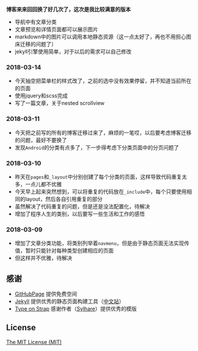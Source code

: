 **博客来来回回换了好几次了，这次是我比较满意的版本**

- 导航中有文章分类
- 文章预览和详情页面都可以展示图片
- markdown中的图片可以调用本地静态资源（这一点太好了，再也不用担心图床迁移的问题了）
- jekyll引擎使用简单，对于以后的需求可以自己修改

### 2018-03-14
- 今天抽空把菜单栏的样式改了，之前的选中没有效果停留，并不知道当前所在的页面
- 使用jquery和scss完成
- 写了一篇文章，关于nested scrollview

### 2018-03-11
- 今天把之前写的所有的博客迁移过来了，麻烦的一笔哎，以后要考虑博客迁移的问题，最好不要换了
- 发现`Android`的分类有点多了，下一步得考虑下分类页面中的分页问题了

### 2018-03-10
- 昨天在`pages`和`_layout`中分别创建了每个分类的页面，这样导致代码重复太多，一点儿都不优雅
- 今天早上起来突然想到，可以将重复的代码放在`_include`中，每个只要使用相同的layout，然后各自引用重复的部分
- 虽然解决了代码重复的问题，但是还是没法配置化，待解决
- 增加了程序人生的类别，以后要写一些生活和工作的感悟

### 2018-03-09
- 增加了文章分类功能，将类别列举着`navmenu`，但是由于静态页面无法实现传值，暂时只能针对每种类型创建相应的页面
- 但这样并不优雅，待解决

## 感谢
- [GitHubPage](https://pages.github.com/) 提供免费空间
- [Jekyll](https://jekyllrb.com/) 提供优秀的静态页面构建工具（[中文站](https://www.jekyll.com.cn/)）
- [Type on Strap](https://github.com/Sylhare/Type-on-Strap) 感谢作者（[Sylhare](https://github.com/Sylhare)）提供优秀的模版

## License

[The MIT License (MIT)](https://raw.githubusercontent.com/Sylhare/Type-on-Strap/master/LICENSE)
